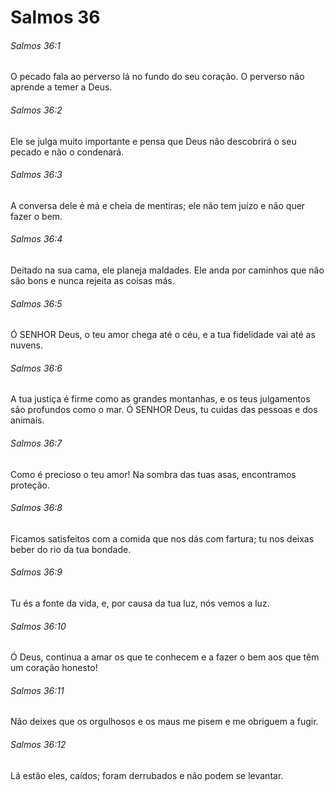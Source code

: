 # Salmos 36

###### Salmos 36:1

O pecado fala ao perverso lá no fundo do seu coração. O perverso não aprende a temer a Deus.

###### Salmos 36:2

Ele se julga muito importante e pensa que Deus não descobrirá o seu pecado e não o condenará.

###### Salmos 36:3

A conversa dele é má e cheia de mentiras; ele não tem juízo e não quer fazer o bem.

###### Salmos 36:4

Deitado na sua cama, ele planeja maldades. Ele anda por caminhos que não são bons e nunca rejeita as coisas más.

###### Salmos 36:5

Ó SENHOR Deus, o teu amor chega até o céu, e a tua fidelidade vai até as nuvens.

###### Salmos 36:6

A tua justiça é firme como as grandes montanhas, e os teus julgamentos são profundos como o mar. Ó SENHOR Deus, tu cuidas das pessoas e dos animais.

###### Salmos 36:7

Como é precioso o teu amor! Na sombra das tuas asas, encontramos proteção.

###### Salmos 36:8

Ficamos satisfeitos com a comida que nos dás com fartura; tu nos deixas beber do rio da tua bondade.

###### Salmos 36:9

Tu és a fonte da vida, e, por causa da tua luz, nós vemos a luz.

###### Salmos 36:10

Ó Deus, continua a amar os que te conhecem e a fazer o bem aos que têm um coração honesto!

###### Salmos 36:11

Não deixes que os orgulhosos e os maus me pisem e me obriguem a fugir.

###### Salmos 36:12

Lá estão eles, caídos; foram derrubados e não podem se levantar.

